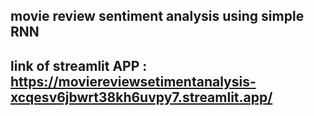 ## movie review sentiment analysis using simple RNN

## link of streamlit APP : https://moviereviewsetimentanalysis-xcqesv6jbwrt38kh6uvpy7.streamlit.app/
